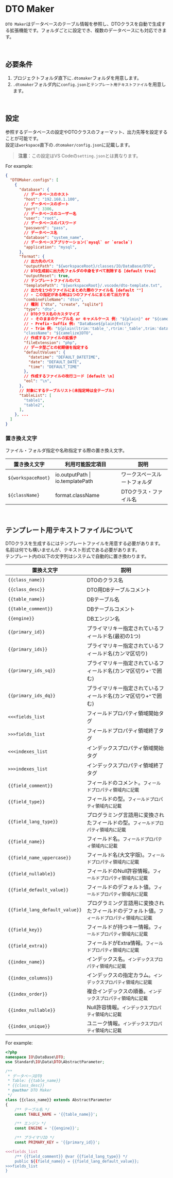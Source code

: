 # DTO Maker

`DTO Maker`はデータベースのテーブル情報を参照し、DTOクラスを自動で生成する拡張機能です。フォルダごとに設定でき、複数のデータベースにも対応できます。

<br />

## 必要条件

1. プロジェクトフォルダ直下に`.dtomaker`フォルダを用意します。
2. `.dtomaker`フォルダ内に`config.json`と`テンプレート用テキストファイル`を用意します。

<br />

## 設定

参照するデータベースの設定やDTOクラスのフォーマット、出力先等を設定することが可能です。<br />
設定は`workspace`直下の`.dtomaker/config.json`に記載します。

> **注意**：この設定はVS Codeの`setting.json`とは異なります。

For example:
``` json
{
  "DTOMaker.configs": [
    {
      "database": {
        // データベースのホスト
        "host": "192.168.1.100",
        // データベースのポート
        "port": 3306,
        // データベースのユーザー名
        "user": "root",
        // データベースのパスワード
        "password": "pass",
        // データベース名
        "database": "system_name",
        // データベースアプリケーション(`mysql` or `oracle`)
        "application": "mysql",
      },
      "format": {
        // 出力先のパス
        "outputPath": "${workspaceRoot}/classes/IO/DataBase/DTO",
        // DTO生成前に出力先フォルダの中身をすべて削除する [default true]
        "outputReset": true,
        // テンプレートファイルのパス
        "templatePath": "${workspaceRoot}/.vscode/dto-template.txt",
        // 出力を1つのファイルにまとめた際のファイル名 [default ""]
        // - この指定がある時は1つのファイルにまとめて出力する
        "combineFileName": "dtos",
        // 種別 ["dto", "create", "sqlite"]
        "type": "dto",
        // DTOクラス名のカスタマイズ
        // - そのままのテーブル名 or キャメルケース 例: "${plain}" or "${camelize}"
        // - Prefix・Suffix 例: "DataBase${plain}Entity"
        // - Trim 例: "${plain(ltrim:'table_',rtrim:'_table',trim:'data')}"
        "className": "${camelize}DTO",
        // 作成するファイルの拡張子
        "fileExtension": "php",
        // データ型ごとの初期値を指定する
        "defaultValues": {
          "datetime": "DEFAULT_DATETIME",
          "date": "DEFAULT_DATE",
          "time": "DEFAULT_TIME"
        },
        // 作成するファイルの改行コード [default \n]
        "eol": "\n",
      },
      // 対象にするテーブルリスト(未指定時は全テーブル)
      "tableList": [
        "table1",
        "table2",
      ],
    }, ...
  ]
}
```

### 置き換え文字

ファイル・フォルダ指定や名称指定する際の置き換え文字。

|置き換え文字|利用可能設定項目|説明|
|---|---|---|
|`${workspaceRoot}`|io.outputPath \| io.templatePath|ワークスペースルートフォルダ|
|`${className}`|format.className|DTOクラス・ファイル名|

<br />

## テンプレート用テキストファイルについて

DTOクラスを生成するにはテンプレートファイルを用意する必要があります。<br />
名前は何でも構いませんが、テキスト形式である必要があります。<br />
テンプレート内の以下の文字列はシステムで自動的に置き換わります。

|置換え文字|説明|
|---|---|
|`{{class_name}}`|DTOのクラス名|
|`{{class_desc}}`|DTO用DBテーブルコメント|
|`{{table_name}}`|DBテーブル名|
|`{{table_comment}}`|DBテーブルコメント|
|`{{engine}}`|DBエンジン名|
|`{{primary_id}}`|プライマリキー指定されているフィールド名(最初の1つ)|
|`{{primary_ids}}`|プライマリキー指定されているフィールド名(カンマ区切り)|
|`{{primary_ids_sq}}`|プライマリキー指定されているフィールド名(カンマ区切り+`'`で囲む)|
|`{{primary_ids_dq}}`|プライマリキー指定されているフィールド名(カンマ区切り+`"`で囲む)|
|`<<<fields_list`|フィールドプロパティ領域開始タグ|
|`>>>fields_list`|フィールドプロパティ領域終了タグ|
|`<<<indexes_list`|インデックスプロパティ領域開始タグ|
|`>>>indexes_list`|インデックスプロパティ領域終了タグ|
|`{{field_comment}}`|フィールドのコメント。`フィールドプロパティ領域内に記載`|
|`{{field_type}}`|フィールドの型。`フィールドプロパティ領域内に記載`|
|`{{field_lang_type}}`|プログラミング言語用に変換されたフィールドの型。`フィールドプロパティ領域内に記載`|
|`{{field_name}}`|フィールド名。`フィールドプロパティ領域内に記載`|
|`{{field_name_uppercase}}`|フィールド名(大文字版)。`フィールドプロパティ領域内に記載`|
|`{{field_nullable}}`|フィールドのNull許容情報。`フィールドプロパティ領域内に記載`|
|`{{field_default_value}}`|フィールドのデフォルト値。`フィールドプロパティ領域内に記載`|
|`{{field_lang_default_value}}`|プログラミング言語用に変換されたフィールドのデフォルト値。`フィールドプロパティ領域内に記載`|
|`{{field_key}}`|フィールドが持つキー情報。`フィールドプロパティ領域内に記載`|
|`{{field_extra}}`|フィールドがExtra情報。`フィールドプロパティ領域内に記載`|
|`{{index_name}}`|インデックス名。`インデックスプロパティ領域内に記載`|
|`{{index_columns}}`|インデックスの指定カラム。`インデックスプロパティ領域内に記載`|
|`{{index_order}}`|複合インデックスの順番。`インデックスプロパティ領域内に記載`|
|`{{index_nullable}}`|Null許容情報。`インデックスプロパティ領域内に記載`|
|`{{index_unique}}`|ユニーク情報。`インデックスプロパティ領域内に記載`|

For example:

``` php
<?php
namespace IO\DataBase\DTO;
use Standard\IO\Data\DTO\AbstractParameter;

/**
 * データベースDTO
 * Table: {{table_name}}
 * {{class_desc}}
 * @author DTO Maker
 */
class {{class_name}} extends AbstractParameter
{
    /** テーブル名 */
    const TABLE_NAME = '{{table_name}}';

    /** エンジン */
    const ENGINE = '{{engine}}';

    /** プライマリID */
    const PRIMARY_KEY = '{{primary_id}}';

<<<fields_list
    /** {{field_comment}} @var {{field_lang_type}} */
    public ${{field_name}} = {{field_lang_default_value}};
>>>fields_list
}
```
